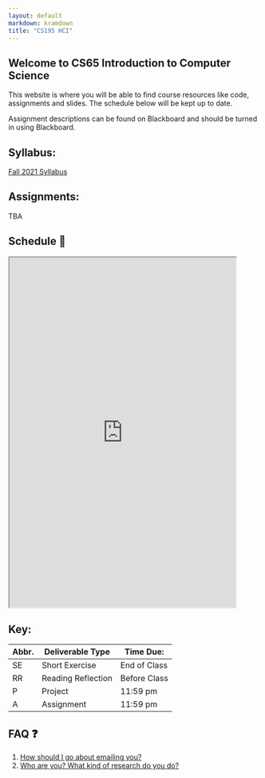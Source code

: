 ```yaml
---
layout: default
markdown: kramdown
title: "CS195 HCI"
---
```


## Welcome to CS65 Introduction to Computer Science

This website is where you will be able to find course resources like code, assignments and slides. The schedule below will be kept up to date.

Assignment descriptions can be found on Blackboard and should be turned in using Blackboard.

## Syllabus:

[Fall 2021 Syllabus](/syllabus/)

## Assignments:

TBA

## Schedule 📆 

<iframe width='90%' height='700' src="https://docs.google.com/spreadsheets/d/e/2PACX-1vR1jv1Cvq23kUSv1nYLVjKMspRdJR2JbOmveobQd1j5jKzjs32-mykJeOpEtoMsVFA60Z-syJzMuhuq/pubhtml?gid=626707304&amp;single=true&amp;widget=true&amp;headers=false"></iframe>
<br>

## Key:

| Abbr. | Deliverable Type   | Time Due:    |
|-------|--------------------|--------------|
| SE    | Short Exercise     | End of Class |
| RR    | Reading Reflection | Before Class |
| P     | Project            | 11:59 pm     |
| A     | Assignment         | 11:59 pm     |


## FAQ ❓
1. [How should I go about emailing you?](/email_tips/)
2. [Who are you? What kind of research do you do?](https://merriekay.com)
